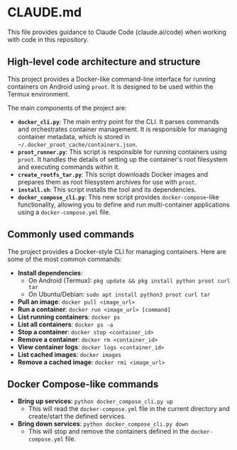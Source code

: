 # CLAUDE.md

This file provides guidance to Claude Code (claude.ai/code) when working with code in this repository.

## High-level code architecture and structure

This project provides a Docker-like command-line interface for running containers on Android using `proot`. It is designed to be used within the Termux environment.

The main components of the project are:

-   **`docker_cli.py`**: The main entry point for the CLI. It parses commands and orchestrates container management. It is responsible for managing container metadata, which is stored in `~/.docker_proot_cache/containers.json`.
-   **`proot_runner.py`**: This script is responsible for running containers using `proot`. It handles the details of setting up the container's root filesystem and executing commands within it.
-   **`create_rootfs_tar.py`**: This script downloads Docker images and prepares them as root filesystem archives for use with `proot`.
-   **`install.sh`**: This script installs the tool and its dependencies.
-   **`docker_compose_cli.py`**: This new script provides `docker-compose`-like functionality, allowing you to define and run multi-container applications using a `docker-compose.yml` file.

## Commonly used commands

The project provides a Docker-style CLI for managing containers. Here are some of the most common commands:

-   **Install dependencies**:
    -   On Android (Termux): `pkg update && pkg install python proot curl tar`
    -   On Ubuntu/Debian: `sudo apt install python3 proot curl tar`
-   **Pull an image**: `docker pull <image_url>`
-   **Run a container**: `docker run <image_url> [command]`
-   **List running containers**: `docker ps`
-   **List all containers**: `docker ps -a`
-   **Stop a container**: `docker stop <container_id>`
-   **Remove a container**: `docker rm <container_id>`
-   **View container logs**: `docker logs <container_id>`
-   **List cached images**: `docker images`
-   **Remove a cached image**: `docker rmi <image_url>`

## Docker Compose-like commands

-   **Bring up services**: `python docker_compose_cli.py up`
    -   This will read the `docker-compose.yml` file in the current directory and create/start the defined services.
-   **Bring down services**: `python docker_compose_cli.py down`
    -   This will stop and remove the containers defined in the `docker-compose.yml` file.


